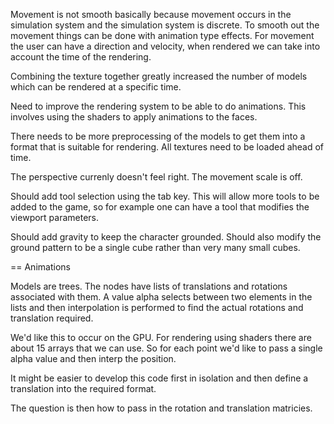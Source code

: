 Movement is not smooth basically because movement occurs in the
simulation system and the simulation system is discrete. To smooth out
the movement things can be done with animation type effects. For
movement the user can have a direction and velocity, when rendered we
can take into account the time of the rendering.

Combining the texture together greatly increased the number of models
which can be rendered at a specific time.

Need to improve the rendering system to be able to do animations. This
involves using the shaders to apply animations to the faces.

There needs to be more preprocessing of the models to get them into a
format that is suitable for rendering. All textures need to be loaded
ahead of time.

The perspective currenly doesn't feel right. The movement scale is
off.

Should add tool selection using the tab key. This will allow more
tools to be added to the game, so for example one can have a tool that
modifies the viewport parameters.

Should add gravity to keep the character grounded. Should also modify
the ground pattern to be a single cube rather than very many small
cubes.

== Animations

Models are trees. The nodes have lists of translations and rotations
associated with them. A value alpha selects between two elements in
the lists and then interpolation is performed to find the actual
rotations and translation required.

We'd like this to occur on the GPU. For rendering using shaders there
are about 15 arrays that we can use. So for each point we'd like to
pass a single alpha value and then interp the position.

It might be easier to develop this code first in isolation and then
define a translation into the required format.

The question is then how to pass in the rotation and translation
matricies.





